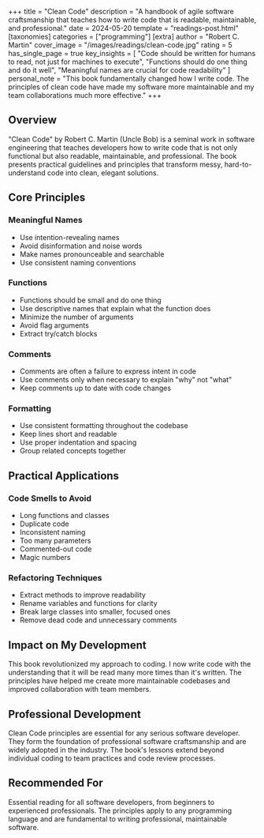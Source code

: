 +++
title = "Clean Code"
description = "A handbook of agile software craftsmanship that teaches how to write code that is readable, maintainable, and professional."
date = 2024-05-20
template = "readings-post.html"
[taxonomies]
categories = ["programming"]
[extra]
author = "Robert C. Martin"
cover_image = "/images/readings/clean-code.jpg"
rating = 5
has_single_page = true
key_insights = [
    "Code should be written for humans to read, not just for machines to execute",
    "Functions should do one thing and do it well",
    "Meaningful names are crucial for code readability"
]
personal_note = "This book fundamentally changed how I write code. The principles of clean code have made my software more maintainable and my team collaborations much more effective."
+++

## Overview

"Clean Code" by Robert C. Martin (Uncle Bob) is a seminal work in software engineering that teaches developers how to write code that is not only functional but also readable, maintainable, and professional. The book presents practical guidelines and principles that transform messy, hard-to-understand code into clean, elegant solutions.

## Core Principles

### Meaningful Names
- Use intention-revealing names
- Avoid disinformation and noise words
- Make names pronounceable and searchable
- Use consistent naming conventions

### Functions
- Functions should be small and do one thing
- Use descriptive names that explain what the function does
- Minimize the number of arguments
- Avoid flag arguments
- Extract try/catch blocks

### Comments
- Comments are often a failure to express intent in code
- Use comments only when necessary to explain "why" not "what"
- Keep comments up to date with code changes

### Formatting
- Use consistent formatting throughout the codebase
- Keep lines short and readable
- Use proper indentation and spacing
- Group related concepts together

## Practical Applications

### Code Smells to Avoid
- Long functions and classes
- Duplicate code
- Inconsistent naming
- Too many parameters
- Commented-out code
- Magic numbers

### Refactoring Techniques
- Extract methods to improve readability
- Rename variables and functions for clarity
- Break large classes into smaller, focused ones
- Remove dead code and unnecessary comments

## Impact on My Development

This book revolutionized my approach to coding. I now write code with the understanding that it will be read many more times than it's written. The principles have helped me create more maintainable codebases and improved collaboration with team members.

## Professional Development

Clean Code principles are essential for any serious software developer. They form the foundation of professional software craftsmanship and are widely adopted in the industry. The book's lessons extend beyond individual coding to team practices and code review processes.

## Recommended For

Essential reading for all software developers, from beginners to experienced professionals. The principles apply to any programming language and are fundamental to writing professional, maintainable software.
